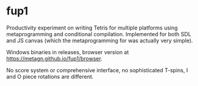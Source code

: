# fup1

Productivity experiment on writing Tetris for multiple platforms using metaprogramming and conditional compilation. Implemented for both SDL and JS canvas (which the metaprogramming for was actually very simple).

Windows binaries in releases, browser version at https://metagn.github.io/fup1/browser.

No score system or comprehensive interface, no sophisticated T-spins, I and O piece rotations are different.
